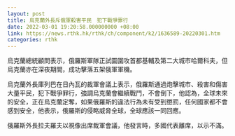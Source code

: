 ```yaml
---
layout: post
title: 烏克蘭外長斥俄軍殺害平民　犯下戰爭罪行
date: 2022-03-01 19:20:58.000000000 +08:00
link: https://news.rthk.hk/rthk/ch/component/k2/1636589-20220301.htm
categories: rthk
---
```


烏克蘭總統顧問表示，俄羅斯軍隊正試圖圍攻首都基輔及第二大城市哈爾科夫，但烏克蘭亦在深夜期間，成功擊落五架俄軍軍機。

烏克蘭外長庫列巴在日內瓦的裁軍會議上表示，俄羅斯通過炮擊城市、殺害和傷害大量平民，犯下戰爭罪行，強調烏克蘭會繼續戰鬥，不會倒下，他認為，全球未來的安全，正在烏克蘭定奪，如果俄羅斯的違法行為未有受到懲罰，任何國家都不會感到安全，他表示，俄羅斯的侵略威脅全球，全球應該一同回應。

俄羅斯外長拉夫羅夫以視像出席裁軍會議，他發言時，多國代表離席，以示不滿。

